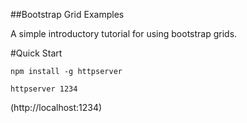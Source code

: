 ##Bootstrap Grid Examples

A simple introductory tutorial for using bootstrap grids.


#Quick Start

```
npm install -g httpserver

httpserver 1234

```

(http://localhost:1234)